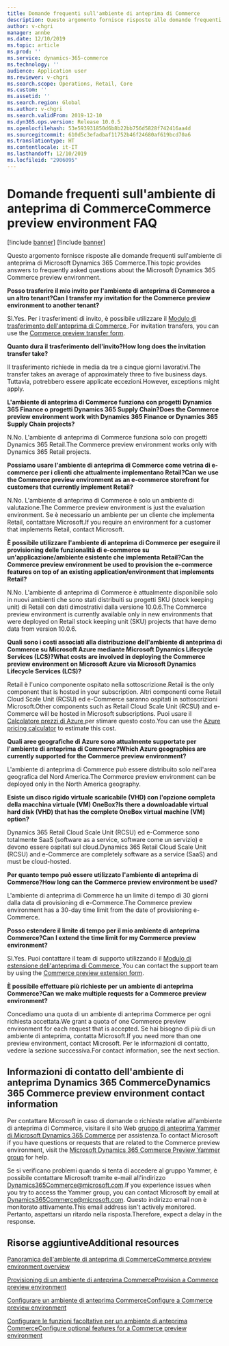 ```yaml
---
title: Domande frequenti sull'ambiente di anteprima di Commerce
description: Questo argomento fornisce risposte alle domande frequenti sull'ambiente di anteprima di Microsoft Dynamics 365 Commerce.
author: v-chgri
manager: annbe
ms.date: 12/10/2019
ms.topic: article
ms.prod: ''
ms.service: dynamics-365-commerce
ms.technology: ''
audience: Application user
ms.reviewer: v-chgri
ms.search.scope: Operations, Retail, Core
ms.custom: ''
ms.assetid: ''
ms.search.region: Global
ms.author: v-chgri
ms.search.validFrom: 2019-12-10
ms.dyn365.ops.version: Release 10.0.5
ms.openlocfilehash: 53e593931850d6b8b22bb756d5828f742416aa4d
ms.sourcegitcommit: 610d5c3efadbaf11752b46f24680af619bcd70a6
ms.translationtype: HT
ms.contentlocale: it-IT
ms.lasthandoff: 12/10/2019
ms.locfileid: "2906095"
---
```

# <a name="commerce-preview-environment-faq"></a><span data-ttu-id="b768f-103">Domande frequenti sull'ambiente di anteprima di Commerce</span><span class="sxs-lookup"><span data-stu-id="b768f-103">Commerce preview environment FAQ</span></span>

[!include [banner](includes/preview-banner.md)]
[!include [banner](includes/banner.md)]

<span data-ttu-id="b768f-104">Questo argomento fornisce risposte alle domande frequenti sull'ambiente di anteprima di Microsoft Dynamics 365 Commerce.</span><span class="sxs-lookup"><span data-stu-id="b768f-104">This topic provides answers to frequently asked questions about the Microsoft Dynamics 365 Commerce preview environment.</span></span>

<span data-ttu-id="b768f-105">**Posso trasferire il mio invito per l'ambiente di anteprima di Commerce a un altro tenant?**</span><span class="sxs-lookup"><span data-stu-id="b768f-105">**Can I transfer my invitation for the Commerce preview environment to another tenant?**</span></span>

<span data-ttu-id="b768f-106">Sì.</span><span class="sxs-lookup"><span data-stu-id="b768f-106">Yes.</span></span> <span data-ttu-id="b768f-107">Per i trasferimenti di invito, è possibile utilizzare il [Modulo di trasferimento dell'anteprima di Commerce ](https://aka.ms/Dynamics365CommercePreviewTransferForm).</span><span class="sxs-lookup"><span data-stu-id="b768f-107">For invitation transfers, you can use the [Commerce preview transfer form](https://aka.ms/Dynamics365CommercePreviewTransferForm).</span></span>

<span data-ttu-id="b768f-108">**Quanto dura il trasferimento dell'invito?**</span><span class="sxs-lookup"><span data-stu-id="b768f-108">**How long does the invitation transfer take?**</span></span>

<span data-ttu-id="b768f-109">Il trasferimento richiede in media da tre a cinque giorni lavorativi.</span><span class="sxs-lookup"><span data-stu-id="b768f-109">The transfer takes an average of approximately three to five business days.</span></span> <span data-ttu-id="b768f-110">Tuttavia, potrebbero essere applicate eccezioni.</span><span class="sxs-lookup"><span data-stu-id="b768f-110">However, exceptions might apply.</span></span>

<span data-ttu-id="b768f-111">**L'ambiente di anteprima di Commerce funziona con progetti Dynamics 365 Finance o progetti Dynamics 365 Supply Chain?**</span><span class="sxs-lookup"><span data-stu-id="b768f-111">**Does the Commerce preview environment work with Dynamics 365 Finance or Dynamics 365 Supply Chain projects?**</span></span>

<span data-ttu-id="b768f-112">N.</span><span class="sxs-lookup"><span data-stu-id="b768f-112">No.</span></span> <span data-ttu-id="b768f-113">L'ambiente di anteprima di Commerce funziona solo con progetti Dynamics 365 Retail.</span><span class="sxs-lookup"><span data-stu-id="b768f-113">The Commerce preview environment works only with Dynamics 365 Retail projects.</span></span>

<span data-ttu-id="b768f-114">**Possiamo usare l'ambiente di anteprima di Commerce come vetrina di e-commerce per i clienti che attualmente implementano Retail?**</span><span class="sxs-lookup"><span data-stu-id="b768f-114">**Can we use the Commerce preview environment as an e-commerce storefront for customers that currently implement Retail?**</span></span>

<span data-ttu-id="b768f-115">N.</span><span class="sxs-lookup"><span data-stu-id="b768f-115">No.</span></span> <span data-ttu-id="b768f-116">L'ambiente di anteprima di Commerce è solo un ambiente di valutazione.</span><span class="sxs-lookup"><span data-stu-id="b768f-116">The Commerce preview environment is just the evaluation environment.</span></span> <span data-ttu-id="b768f-117">Se è necessario un ambiente per un cliente che implementa Retail, contattare Microsoft.</span><span class="sxs-lookup"><span data-stu-id="b768f-117">If you require an environment for a customer that implements Retail, contact Microsoft.</span></span>

<span data-ttu-id="b768f-118">**È possibile utilizzare l'ambiente di anteprima di Commerce per eseguire il provisioning delle funzionalità di e-commerce su un'applicazione/ambiente esistente che implementa Retail?**</span><span class="sxs-lookup"><span data-stu-id="b768f-118">**Can the Commerce preview environment be used to provision the e-commerce features on top of an existing application/environment that implements Retail?**</span></span>

<span data-ttu-id="b768f-119">N.</span><span class="sxs-lookup"><span data-stu-id="b768f-119">No.</span></span> <span data-ttu-id="b768f-120">L'ambiente di anteprima di Commerce è attualmente disponibile solo in nuovi ambienti che sono stati distribuiti su progetti SKU (stock keeping unit) di Retail con dati dimostrativi dalla versione 10.0.6.</span><span class="sxs-lookup"><span data-stu-id="b768f-120">The Commerce preview environment is currently available only in new environments that were deployed on Retail stock keeping unit (SKU) projects that have demo data from version 10.0.6.</span></span>

<span data-ttu-id="b768f-121">**Quali sono i costi associati alla distribuzione dell'ambiente di anteprima di Commerce su Microsoft Azure mediante Microsoft Dynamics Lifecycle Services (LCS)?**</span><span class="sxs-lookup"><span data-stu-id="b768f-121">**What costs are involved in deploying the Commerce preview environment on Microsoft Azure via Microsoft Dynamics Lifecycle Services (LCS)?**</span></span>

<span data-ttu-id="b768f-122">Retail è l'unico componente ospitato nella sottoscrizione.</span><span class="sxs-lookup"><span data-stu-id="b768f-122">Retail is the only component that is hosted in your subscription.</span></span> <span data-ttu-id="b768f-123">Altri componenti come Retail Cloud Scale Unit (RCSU) ed e-Commerce saranno ospitati in sottoscrizioni Microsoft.</span><span class="sxs-lookup"><span data-stu-id="b768f-123">Other components such as Retail Cloud Scale Unit (RCSU) and e-Commerce will be hosted in Microsoft subscriptions.</span></span> <span data-ttu-id="b768f-124">Puoi usare il [Calcolatore prezzi di Azure ](https://azure.microsoft.com/pricing/calculator/) per stimare questo costo.</span><span class="sxs-lookup"><span data-stu-id="b768f-124">You can use the [Azure pricing calculator](https://azure.microsoft.com/pricing/calculator/) to estimate this cost.</span></span>

<span data-ttu-id="b768f-125">**Quali aree geografiche di Azure sono attualmente supportate per l'ambiente di anteprima di Commerce?**</span><span class="sxs-lookup"><span data-stu-id="b768f-125">**Which Azure geographies are currently supported for the Commerce preview environment?**</span></span>

<span data-ttu-id="b768f-126">L'ambiente di anteprima di Commerce può essere distribuito solo nell'area geografica del Nord America.</span><span class="sxs-lookup"><span data-stu-id="b768f-126">The Commerce preview environment can be deployed only in the North America geography.</span></span>

<span data-ttu-id="b768f-127">**Esiste un disco rigido virtuale scaricabile (VHD) con l'opzione completa della macchina virtuale (VM) OneBox?**</span><span class="sxs-lookup"><span data-stu-id="b768f-127">**Is there a downloadable virtual hard disk (VHD) that has the complete OneBox virtual machine (VM) option?**</span></span>

<span data-ttu-id="b768f-128">Dynamics 365 Retail Cloud Scale Unit (RCSU) ed e-Commerce sono totalmente SaaS (software as a service, software come un servizio) e devono essere ospitati sul cloud.</span><span class="sxs-lookup"><span data-stu-id="b768f-128">Dynamics 365 Retail Cloud Scale Unit (RCSU) and e-Commerce are completely software as a service (SaaS) and must be cloud-hosted.</span></span>

<span data-ttu-id="b768f-129">**Per quanto tempo può essere utilizzato l'ambiente di anteprima di Commerce?**</span><span class="sxs-lookup"><span data-stu-id="b768f-129">**How long can the Commerce preview environment be used?**</span></span>

<span data-ttu-id="b768f-130">L'ambiente di anteprima di Commerce ha un limite di tempo di 30 giorni dalla data di provisioning di e-Commerce.</span><span class="sxs-lookup"><span data-stu-id="b768f-130">The Commerce preview environment has a 30-day time limit from the date of provisioning e-Commerce.</span></span>

<span data-ttu-id="b768f-131">**Posso estendere il limite di tempo per il mio ambiente di anteprima Commerce?**</span><span class="sxs-lookup"><span data-stu-id="b768f-131">**Can I extend the time limit for my Commerce preview environment?**</span></span>

<span data-ttu-id="b768f-132">Sì.</span><span class="sxs-lookup"><span data-stu-id="b768f-132">Yes.</span></span> <span data-ttu-id="b768f-133">Puoi contattare il team di supporto utilizzando il [Modulo di estensione dell'anteprima di Commerce ](https://aka.ms/Dynamics365CommercePreviewExtensionForm).</span><span class="sxs-lookup"><span data-stu-id="b768f-133">You can contact the support team by using the [Commerce preview extension form](https://aka.ms/Dynamics365CommercePreviewExtensionForm).</span></span>

<span data-ttu-id="b768f-134">**È possibile effettuare più richieste per un ambiente di anteprima Commerce?**</span><span class="sxs-lookup"><span data-stu-id="b768f-134">**Can we make multiple requests for a Commerce preview environment?**</span></span>

<span data-ttu-id="b768f-135">Concediamo una quota di un ambiente di anteprima Commerce per ogni richiesta accettata.</span><span class="sxs-lookup"><span data-stu-id="b768f-135">We grant a quota of one Commerce preview environment for each request that is accepted.</span></span> <span data-ttu-id="b768f-136">Se hai bisogno di più di un ambiente di anteprima, contatta Microsoft.</span><span class="sxs-lookup"><span data-stu-id="b768f-136">If you need more than one preview environment, contact Microsoft.</span></span> <span data-ttu-id="b768f-137">Per le informazioni di contatto, vedere la sezione successiva.</span><span class="sxs-lookup"><span data-stu-id="b768f-137">For contact information, see the next section.</span></span>

## <a name="dynamics-365-commerce-preview-environment-contact-information"></a><span data-ttu-id="b768f-138">Informazioni di contatto dell'ambiente di anteprima Dynamics 365 Commerce</span><span class="sxs-lookup"><span data-stu-id="b768f-138">Dynamics 365 Commerce preview environment contact information</span></span>

<span data-ttu-id="b768f-139">Per contattare Microsoft in caso di domande o richieste relative all'ambiente di anteprima di Commerce, visitare il sito Web [gruppo di anteprima Yammer di Microsoft Dynamics 365 Commerce](https://aka.ms/Dynamics365CommercePreviewYammer) per assistenza.</span><span class="sxs-lookup"><span data-stu-id="b768f-139">To contact Microsoft if you have questions or requests that are related to the Commerce preview environment, visit the [Microsoft Dynamics 365 Commerce Preview Yammer group](https://aka.ms/Dynamics365CommercePreviewYammer) for help.</span></span>

<span data-ttu-id="b768f-140">Se si verificano problemi quando si tenta di accedere al gruppo Yammer, è possibile contattare Microsoft tramite e-mail all'indirizzo <Dynamics365Commerce@microsoft.com>.</span><span class="sxs-lookup"><span data-stu-id="b768f-140">If you experience issues when you try to access the Yammer group, you can contact Microsoft by email at <Dynamics365Commerce@microsoft.com>.</span></span> <span data-ttu-id="b768f-141">Questo indirizzo email non è monitorato attivamente.</span><span class="sxs-lookup"><span data-stu-id="b768f-141">This email address isn't actively monitored.</span></span> <span data-ttu-id="b768f-142">Pertanto, aspettarsi un ritardo nella risposta.</span><span class="sxs-lookup"><span data-stu-id="b768f-142">Therefore, expect a delay in the response.</span></span>

## <a name="additional-resources"></a><span data-ttu-id="b768f-143">Risorse aggiuntive</span><span class="sxs-lookup"><span data-stu-id="b768f-143">Additional resources</span></span>

[<span data-ttu-id="b768f-144">Panoramica dell'ambiente di anteprima di Commerce</span><span class="sxs-lookup"><span data-stu-id="b768f-144">Commerce preview environment overview</span></span>](cpe-overview.md)

[<span data-ttu-id="b768f-145">Provisioning di un ambiente di anteprima Commerce</span><span class="sxs-lookup"><span data-stu-id="b768f-145">Provision a Commerce preview environment</span></span>](provisioning-guide.md)

[<span data-ttu-id="b768f-146">Configurare un ambiente di anteprima Commerce</span><span class="sxs-lookup"><span data-stu-id="b768f-146">Configure a Commerce preview environment</span></span>](cpe-post-provisioning.md)

[<span data-ttu-id="b768f-147">Configurare le funzioni facoltative per un ambiente di anteprima Commerce</span><span class="sxs-lookup"><span data-stu-id="b768f-147">Configure optional features for a Commerce preview environment</span></span>](cpe-optional-features.md)
